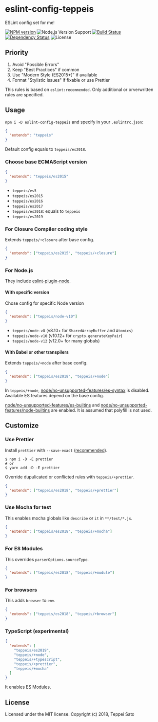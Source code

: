 # eslint-config-teppeis

ESLint config set for me!

[![NPM version][npm-image]][npm-url]
![Node.js Version Support][node-version]
[![Build Status][circleci-image]][circleci-url]
[![Dependency Status][deps-image]][deps-url]
![License][license]

## Priority

1.  Avoid "Possible Errors"
2.  Keep "Best Practices" if common
3.  Use "Modern Style (ES2015+)" if available
4.  Format "Stylistic Issues" if fixable or use Prettier

This rules is based on `eslint:recommended`.
Only additional or orverwritten rules are specified.

## Usage

`npm i -D eslint-config-teppeis` and specify in your `.eslintrc.json`:

```json
{
  "extends": "teppeis"
}
```

Default config equals to `teppeis/es2018`.

### Choose base ECMAScript version

```json
{
  "extends": "teppeis/es2015"
}
```

- `teppeis/es5`
- `teppeis/es2015`
- `teppeis/es2016`
- `teppeis/es2017`
- `teppeis/es2018`: equals to `teppeis`
- `teppeis/es2019`

### For Closure Compiler coding style

Extends `teppeis/+closure` after base config.

```json
{
  "extends": ["teppeis/es2015", "teppeis/+closure"]
}
```

### For Node.js

They include [eslint-plugin-node](https://www.npmjs.com/package/eslint-plugin-node).

#### With specific version

Chose config for specific Node version

```json
{
  "extends": ["teppeis/node-v10"]
}
```

- `teppeis/node-v8` (v8.10+ for `SharedArrayBuffer` and `Atomics`)
- `teppeis/node-v10` (v10.12+ for `crypto.generateKeyPair`)
- `teppeis/node-v12` (v12.0+ for many globals)

#### With Babel or other transpilers

Extends `teppeis/+node` after base config.

```json
{
  "extends": ["teppeis/es2018", "teppeis/+node"]
}
```

In `teppeis/+node`, [node/no-unsupported-features/es-syntax](https://github.com/mysticatea/eslint-plugin-node/blob/master/docs/rules/no-unsupported-features/es-syntax.md) is disabled.
Available ES features depend on the base config.

[node/no-unsupported-features/es-builtins](https://github.com/mysticatea/eslint-plugin-node/blob/master/docs/rules/no-unsupported-features/es-builtins.md) and [node/no-unsupported-features/node-builtins](https://github.com/mysticatea/eslint-plugin-node/blob/master/docs/rules/no-unsupported-features/node-builtins.md) are enabled. It is assumed that polyfill is not used.

## Customize

### Use Prettier

Install `prettier` with `--save-exact` ([recommended](https://prettier.io/docs/en/install.html)).

```console
$ npm i -D -E prettier
# or
$ yarn add -D -E prettier
```

Override dupulicated or conflicted rules with `teppeis/+prettier`.

```json
{
  "extends": ["teppeis/es2018", "teppeis/+prettier"]
}
```

### Use Mocha for test

This enables mocha globals like `describe` or `it` in `**/test/*.js`.

```json
{
  "extends": ["teppeis/es2018", "teppeis/+mocha"]
}
```

### For ES Modules

This overrides `parserOptions.sourceType`.

```json
{
  "extends": ["teppeis/es2018", "teppeis/+module"]
}
```

### For browsers

This adds `browser` to `env`.

```json
{
  "extends": ["teppeis/es2018", "teppeis/+browser"]
}
```

### TypeScript (experimental)

```json
{
  "extends": [
    "teppeis/es2019",
    "teppeis/+node",
    "teppeis/+typescript",
    "teppeis/+prettier",
    "teppeis/+mocha"
  ]
}
```

It enables ES Modules.

## License

Licensed under the MIT license.
Copyright (c) 2018, Teppei Sato

[npm-image]: https://img.shields.io/npm/v/eslint-config-teppeis.svg
[npm-url]: https://npmjs.org/package/eslint-config-teppeis
[npm-downloads-image]: https://img.shields.io/npm/dm/eslint-config-teppeis.svg
[travis-image]: https://img.shields.io/travis/teppeis/eslint-config-teppeis/master.svg
[travis-url]: https://travis-ci.org/teppeis/eslint-config-teppeis
[circleci-image]: https://circleci.com/gh/teppeis/eslint-config-teppeis.svg?style=shield
[circleci-url]: https://circleci.com/gh/teppeis/eslint-config-teppeis
[deps-image]: https://img.shields.io/david/teppeis/eslint-config-teppeis.svg
[deps-url]: https://david-dm.org/teppeis/eslint-config-teppeis
[node-version]: https://img.shields.io/badge/Node.js%20support-v8,v10,v12-brightgreen.svg
[coverage-image]: https://img.shields.io/coveralls/teppeis/eslint-config-teppeis/master.svg
[coverage-url]: https://coveralls.io/github/teppeis/eslint-config-teppeis?branch=master
[license]: https://img.shields.io/npm/l/eslint-config-teppeis.svg
